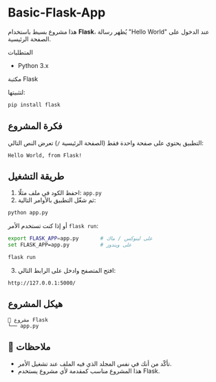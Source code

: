 # Basic-Flask-App



هذا مشروع بسيط باستخدام **Flask**، يُظهر رسالة "Hello World" عند الدخول على الصفحة الرئيسية.

المتطلبات

* Python 3.x
  
مكتبة Flask

لتثبيتها:


  ```bash
  pip install flask
  ```

## فكرة المشروع

التطبيق يحتوي على صفحة واحدة فقط (الصفحة الرئيسية `/`) تعرض النص التالي:

```
Hello World, from Flask!
```

## طريقة التشغيل

1. احفظ الكود في ملف مثلًا: `app.py`
2. ثم شغّل التطبيق بالأوامر التالية:

```bash
python app.py
```

أو إذا كنت تستخدم الأمر `flask run`:

```bash
export FLASK_APP=app.py       # على لينوكس / ماك
set FLASK_APP=app.py          # على ويندوز

flask run
```

3. افتح المتصفح وادخل على الرابط التالي:

```
http://127.0.0.1:5000/
```

## هيكل المشروع

```
📂 مشروع Flask
└── app.py
```

## 📌 ملاحظات

* تأكّد من أنك في نفس المجلد الذي فيه الملف عند تشغيل الأمر.
* هذا المشروع مناسب كمقدمة لأي مشروع يستخدم Flask.
